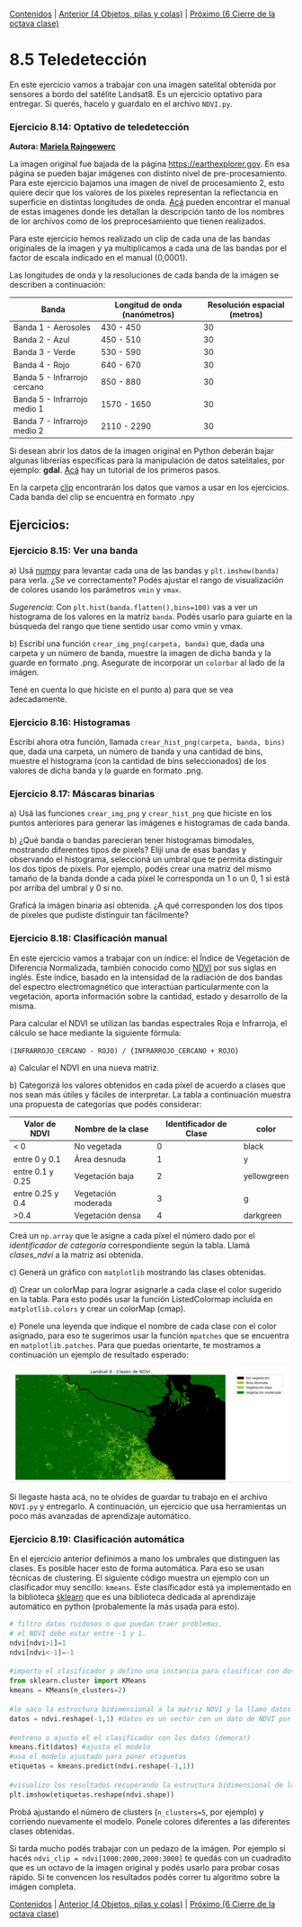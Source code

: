 [Contenidos](../Contenidos.md) \| [Anterior (4 Objetos, pilas y colas)](04_Pilas_Colas.md) \| [Próximo (6 Cierre de la octava clase)](06_Cierre.md)

# 8.5 Teledetección

En este ejercicio vamos a trabajar con una imagen satelital obtenida por sensores a bordo del satélite Landsat8. Es un ejercicio optativo para entregar. Si querés, hacelo y guardalo en el archivo `NDVI.py`.

### Ejercicio 8.14: Optativo de teledetección
**Autora: [Mariela Rajngewerc](https://github.com/marielaraj/)**

La imagen original fue bajada de la página https://earthexplorer.gov. En esa página se pueden bajar imágenes con distinto nivel de pre-procesamiento. Para este ejercicio bajamos una imagen de nivel de procesamiento 2, esto quiere decir que los valores de los pixeles representan la reflectancia en superficie en distintas longitudes de onda. [Acá](https://www.usgs.gov/media/files/landsat-8-collection-1-land-surface-reflectance-code-product-guide) pueden encontrar el manual de estas imagenes donde les detallan la descripción tanto de los nombres de lor archivos como de los preprocesamiento que tienen realizados. 

Para este ejercicio hemos realizado un clip de cada una de las bandas originales de la imagen y ya multiplicamos a cada una de las bandas por el factor de escala indicado en el manual (0,0001).

Las longitudes de onda y la resoluciones de cada banda de la imágen se describen a continuación:


| Banda                        | Longitud de onda (nanómetros) | Resolución espacial (metros) |
| ---------------------------- | ----------------------------- | ---------------------------- |
| Banda 1 - Aerosoles          | 430 - 450                       | 30                           |
| Banda 2 - Azul               | 450 - 510                       | 30                           |
| Banda 3 - Verde              | 530 - 590                       | 30                           |
| Banda 4 - Rojo               | 640 - 670                       | 30                           |
| Banda 5 - Infrarrojo cercano | 850 - 880                       | 30                           |
| Banda 5 - Infrarrojo medio 1 | 1570 - 1650                   | 30                           |
| Banda 7 - Infrarrojo medio 2 | 2110 - 2290                   | 30                           |

Si desean abrir los datos de la imagen original en Python deberán bajar algunas librerías específicas para la manipulación de datos satelitales, por ejemplo: **gdal**. [Acá](https://www.github.com/marielaraj/pycon_tallerimgssat) hay un tutorial de los primeros pasos.

En la carpeta [clip](https://drive.google.com/file/d/1uoigo5s2xgWfbBQdUcJfOdhfYMNjZ8Ku/view?usp=sharing) encontrarán los datos que vamos a usar en los ejercicios. Cada banda del clip se encuentra en formato .npy

## Ejercicios:

### Ejercicio 8.15: Ver una banda
a) Usá [numpy](https://numpy.org/doc/stable/reference/generated/numpy.load.html) para levantar cada una de las bandas y `plt.imshow(banda)` para verla.
¿Se ve correctamente? Podés ajustar el rango de visualización de colores usando los parámetros `vmin` y `vmax`. 

_Sugerencia_: Con `plt.hist(banda.flatten(),bins=100)` vas a ver un histograma de los valores en la matriz `banda`. Podés usarlo para guiarte en la búsqueda del rango que tiene sentido usar como vmin y vmax.


b) Escribí una función `crear_img_png(carpeta, banda)` que, dada una carpeta y un número de banda, muestre la imagen de dicha banda y la guarde en formato .png. Asegurate de incorporar un `colorbar` al lado de la imágen.

Tené en cuenta lo que hiciste en el punto a) para que se vea adecadamente.


### Ejercicio 8.16: Histogramas
Escribí ahora otra función, llamada `crear_hist_png(carpeta, banda, bins)` que, dada una carpeta, un número de banda y una cantidad de bins, muestre el histograma (con la cantidad de bins seleccionados) de los valores de dicha banda y la guarde en formato .png.

### Ejercicio 8.17: Máscaras binarias
a) Usá las funciones `crear_img_png` y `crear_hist_png` que hiciste en los puntos anteriores para generar las imágenes e histogramas de cada banda.

b) ¿Qué banda o bandas parecieran tener histogramas bimodales, mostrando diferentes tipos de pixels? Elijí una de esas bandas y observando el histograma, seleccioná un umbral que te permita distinguir los dos tipos de píxels. Por ejemplo, podés crear una matriz del mismo tamaño de la banda donde a cada píxel le corresponda un 1 o un 0, 1 si está por arriba del umbral y 0 si no.

Graficá la imágen binaria así obtenida. ¿A qué corresponden los dos tipos de píxeles que pudiste distinguir tan fácilmente?

### Ejercicio 8.18: Clasificación manual
En este ejercicio vamos a trabajar con un índice: el Índice de Vegetación de Diferencia Normalizada, también conocido como [NDVI](https://es.wikipedia.org/wiki/%C3%8Dndice_de_vegetaci%C3%B3n_de_diferencia_normalizada) por sus siglas en inglés. Este índice, basado en la intensidad de la radiación de dos bandas  del espectro electromagnético que interactúan particularmente con la vegetación, aporta información sobre la cantidad, estado y desarrollo de la misma.

Para calcular el NDVI se utilizan las bandas espectrales Roja e Infrarroja, el cálculo se hace mediante la siguiente fórmula:

`(INFRARROJO_CERCANO - ROJO) / {INFRARROJO_CERCANO + ROJO}`

a) Calcular el NDVI en una nueva matriz.

b) Categorizá los valores obtenidos en cada píxel de acuerdo a clases que nos sean más útiles y fáciles de interpretar. La tabla a continuación muestra una propuesta de categorías que podés considerar:



| Valor de NDVI    | Nombre de la clase  | Identificador de Clase | color       |
| ---------------- | ------------------- | ---------------------- | ----------- |
| < 0              | No vegetada         | 0                      | black       |
| entre 0 y 0.1    | Área desnuda        | 1                      | y           |
| entre 0.1 y 0.25 | Vegetación baja     | 2                      | yellowgreen |
| entre 0.25 y 0.4 | Vegetación moderada | 3                      | g           |
| >0.4             | Vegetación densa    | 4                      | darkgreen   |


Creá un `np.array` que le asigne a cada píxel el número dado por el *identificador de categoría* correspondiente según la tabla. Llamá *clases_ndvi* a la matriz así obtenida.

c) Generá un gráfico con `matplotlib` mostrando las clases obtenidas.

d) Crear un colorMap para lograr asignarle a cada clase el color sugerido en la tabla. Para esto podés usar la función ListedColormap incluída en `matplotlib.colors`  y crear un  colorMap (cmap).

e) Ponele una leyenda que indique el nombre de cada clase con el color asignado, para eso te sugerimos usar la función `mpatches` que se encuentra en `matplotlib.patches`. Para que puedas orientarte, te mostramos a continuación un ejemplo de resultado esperado:

![](./img.png)

Si llegaste hasta acá, no te olvides de guardar tu trabajo en el archivo `NDVI.py` y entregarlo. A continuación, un ejercicio que usa herramientas un poco más avanzadas de aprendizaje automático.

### Ejercicio 8.19: Clasificación automática
En el ejercicio anterior definimos a mano los umbrales que distinguen las clases. Es posible hacer esto de forma automática. Para eso se usan técnicas de clustering. El siguiente código muestra un ejemplo con un clasificador muy sencillo: `kmeans`. Este clasificador está ya implementado en la biblioteca [sklearn](https://scikit-learn.org/stable/) que es una biblioteca dedicada al aprendizaje automático en python (probalemente la más usada para esto).

```python
# filtro datos ruidosos o que puedan traer problemas. 
# el NDVI debe estar entre -1 y 1.
ndvi[ndvi>1]=1
ndvi[ndvi<-1]=-1

#importo el clasificador y defino una instancia para clasificar con dos etiquetas
from sklearn.cluster import KMeans
kmeans = KMeans(n_clusters=2)

#le saco la estructura bidimensional a la matriz NDVI y la llamo datos
datos = ndvi.reshape(-1,1) #datos es un vector con un dato de NDVI por pixel.

#entreno o ajusto el el clasificador con los datos (demora!)
kmeans.fit(datos) #ajusta el modelo
#usa el modelo ajustado para poner etiquetas
etiquetas = kmeans.predict(ndvi.reshape(-1,1)) 

#visualizo los resultados recuperando la estructura bidimensional de la matriz
plt.imshow(etiquetas.reshape(ndvi.shape))
```

Probá ajustando el número de clusters (`n_clusters=5`, por ejemplo) y corriendo nuevamente el modelo. Ponele colores diferentes a las diferentes clases obtenidas.

Si tarda mucho podés trabajar con un pedazo de la imágen. Por ejemplo si hacés `ndvi_clip = ndvi[1000:2000,2000:3000]` te quedás con un cuadradito que es un octavo de la imagen original y podés usarlo para probar cosas rápido. Si te convencen los resultados podés correr tu algoritmo sobre la imágen completa.

[Contenidos](../Contenidos.md) \| [Anterior (4 Objetos, pilas y colas)](04_Pilas_Colas.md) \| [Próximo (6 Cierre de la octava clase)](06_Cierre.md)

